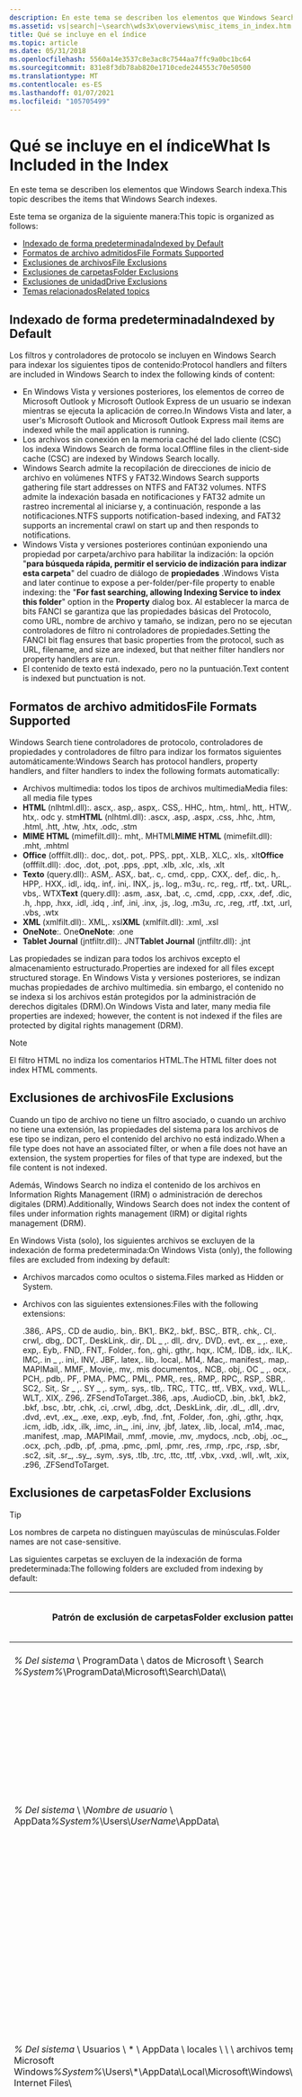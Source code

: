 ```yaml
---
description: En este tema se describen los elementos que Windows Search indexa.
ms.assetid: vs|search|~\search\wds3x\overviews\misc_items_in_index.htm
title: Qué se incluye en el índice
ms.topic: article
ms.date: 05/31/2018
ms.openlocfilehash: 5560a14e3537c8e3ac8c7544aa7ffc9a0bc1bc64
ms.sourcegitcommit: 831e8f3db78ab820e1710cede244553c70e50500
ms.translationtype: MT
ms.contentlocale: es-ES
ms.lasthandoff: 01/07/2021
ms.locfileid: "105705499"
---
```

# <a name="what-is-included-in-the-index"></a><span data-ttu-id="f755c-103">Qué se incluye en el índice</span><span class="sxs-lookup"><span data-stu-id="f755c-103">What Is Included in the Index</span></span>

<span data-ttu-id="f755c-104">En este tema se describen los elementos que Windows Search indexa.</span><span class="sxs-lookup"><span data-stu-id="f755c-104">This topic describes the items that Windows Search indexes.</span></span>

<span data-ttu-id="f755c-105">Este tema se organiza de la siguiente manera:</span><span class="sxs-lookup"><span data-stu-id="f755c-105">This topic is organized as follows:</span></span>

-   [<span data-ttu-id="f755c-106">Indexado de forma predeterminada</span><span class="sxs-lookup"><span data-stu-id="f755c-106">Indexed by Default</span></span>](#indexed-by-default)
-   [<span data-ttu-id="f755c-107">Formatos de archivo admitidos</span><span class="sxs-lookup"><span data-stu-id="f755c-107">File Formats Supported</span></span>](#file-formats-supported)
-   [<span data-ttu-id="f755c-108">Exclusiones de archivos</span><span class="sxs-lookup"><span data-stu-id="f755c-108">File Exclusions</span></span>](#file-exclusions)
-   [<span data-ttu-id="f755c-109">Exclusiones de carpetas</span><span class="sxs-lookup"><span data-stu-id="f755c-109">Folder Exclusions</span></span>](#folder-exclusions)
-   [<span data-ttu-id="f755c-110">Exclusiones de unidad</span><span class="sxs-lookup"><span data-stu-id="f755c-110">Drive Exclusions</span></span>](#drive-exclusions)
-   [<span data-ttu-id="f755c-111">Temas relacionados</span><span class="sxs-lookup"><span data-stu-id="f755c-111">Related topics</span></span>](#related-topics)

 

## <a name="indexed-by-default"></a><span data-ttu-id="f755c-112">Indexado de forma predeterminada</span><span class="sxs-lookup"><span data-stu-id="f755c-112">Indexed by Default</span></span>

<span data-ttu-id="f755c-113">Los filtros y controladores de protocolo se incluyen en Windows Search para indexar los siguientes tipos de contenido:</span><span class="sxs-lookup"><span data-stu-id="f755c-113">Protocol handlers and filters are included in Windows Search to index the following kinds of content:</span></span>

-   <span data-ttu-id="f755c-114">En Windows Vista y versiones posteriores, los elementos de correo de Microsoft Outlook y Microsoft Outlook Express de un usuario se indexan mientras se ejecuta la aplicación de correo.</span><span class="sxs-lookup"><span data-stu-id="f755c-114">In Windows Vista and later, a user's Microsoft Outlook and Microsoft Outlook Express mail items are indexed while the mail application is running.</span></span>
-   <span data-ttu-id="f755c-115">Los archivos sin conexión en la memoria caché del lado cliente (CSC) los indexa Windows Search de forma local.</span><span class="sxs-lookup"><span data-stu-id="f755c-115">Offline files in the client-side cache (CSC) are indexed by Windows Search locally.</span></span>
-   <span data-ttu-id="f755c-116">Windows Search admite la recopilación de direcciones de inicio de archivo en volúmenes NTFS y FAT32.</span><span class="sxs-lookup"><span data-stu-id="f755c-116">Windows Search supports gathering file start addresses on NTFS and FAT32 volumes.</span></span> <span data-ttu-id="f755c-117">NTFS admite la indexación basada en notificaciones y FAT32 admite un rastreo incremental al iniciarse y, a continuación, responde a las notificaciones.</span><span class="sxs-lookup"><span data-stu-id="f755c-117">NTFS supports notification-based indexing, and FAT32 supports an incremental crawl on start up and then responds to notifications.</span></span>
-   <span data-ttu-id="f755c-118">Windows Vista y versiones posteriores continúan exponiendo una propiedad por carpeta/archivo para habilitar la indización: la opción "**para búsqueda rápida, permitir el servicio de indización para indizar esta carpeta**" del cuadro de diálogo de **propiedades** .</span><span class="sxs-lookup"><span data-stu-id="f755c-118">Windows Vista and later continue to expose a per-folder/per-file property to enable indexing: the "**For fast searching, allowing Indexing Service to index this folder**" option in the **Property** dialog box.</span></span> <span data-ttu-id="f755c-119">Al establecer la marca de bits FANCI se garantiza que las propiedades básicas del Protocolo, como URL, nombre de archivo y tamaño, se indizan, pero no se ejecutan controladores de filtro ni controladores de propiedades.</span><span class="sxs-lookup"><span data-stu-id="f755c-119">Setting the FANCI bit flag ensures that basic properties from the protocol, such as URL, filename, and size are indexed, but that neither filter handlers nor property handlers are run.</span></span>
-   <span data-ttu-id="f755c-120">El contenido de texto está indexado, pero no la puntuación.</span><span class="sxs-lookup"><span data-stu-id="f755c-120">Text content is indexed but punctuation is not.</span></span>

## <a name="file-formats-supported"></a><span data-ttu-id="f755c-121">Formatos de archivo admitidos</span><span class="sxs-lookup"><span data-stu-id="f755c-121">File Formats Supported</span></span>

<span data-ttu-id="f755c-122">Windows Search tiene controladores de protocolo, controladores de propiedades y controladores de filtro para indizar los formatos siguientes automáticamente:</span><span class="sxs-lookup"><span data-stu-id="f755c-122">Windows Search has protocol handlers, property handlers, and filter handlers to index the following formats automatically:</span></span>

-   <span data-ttu-id="f755c-123">Archivos multimedia: todos los tipos de archivos multimedia</span><span class="sxs-lookup"><span data-stu-id="f755c-123">Media files: all media file types</span></span>
-   <span data-ttu-id="f755c-124">**HTML** (nlhtml.dll):. ascx,. asp,. aspx,. CSS,. HHC,. htm,. html,. htt,. HTW,. htx,. odc y. stm</span><span class="sxs-lookup"><span data-stu-id="f755c-124">**HTML** (nlhtml.dll): .ascx, .asp, .aspx, .css, .hhc, .htm, .html, .htt, .htw, .htx, .odc, .stm</span></span>
-   <span data-ttu-id="f755c-125">**MIME HTML** (mimefilt.dll):. mht,. MHTML</span><span class="sxs-lookup"><span data-stu-id="f755c-125">**MIME HTML** (mimefilt.dll): .mht, .mhtml</span></span>
-   <span data-ttu-id="f755c-126">**Office** (offfilt.dll):. doc,. dot,. pot,. PPS,. ppt,. XLB,. XLC,. xls,. xlt</span><span class="sxs-lookup"><span data-stu-id="f755c-126">**Office** (offfilt.dll): .doc, .dot, .pot, .pps, .ppt, .xlb, .xlc, .xls, .xlt</span></span>
-   <span data-ttu-id="f755c-127">**Texto** (query.dll):. ASM,. ASX,. bat,. c,. cmd,. cpp,. CXX,. def,. dic,. h,. HPP,. HXX,. idl,. idq,. inf,. ini,. INX,. js,. log,. m3u,. rc,. reg,. rtf,. txt,. URL,. vbs,. WTX</span><span class="sxs-lookup"><span data-stu-id="f755c-127">**Text** (query.dll): .asm, .asx, .bat, .c, .cmd, .cpp, .cxx, .def, .dic, .h, .hpp, .hxx, .idl, .idq , .inf, .ini, .inx, .js, .log, .m3u, .rc, .reg, .rtf, .txt, .url, .vbs, .wtx</span></span>
-   <span data-ttu-id="f755c-128">**XML** (xmlfilt.dll):. XML,. xsl</span><span class="sxs-lookup"><span data-stu-id="f755c-128">**XML** (xmlfilt.dll): .xml, .xsl</span></span>
-   <span data-ttu-id="f755c-129">**OneNote**:. One</span><span class="sxs-lookup"><span data-stu-id="f755c-129">**OneNote**: .one</span></span>
-   <span data-ttu-id="f755c-130">**Tablet Journal** (jntfiltr.dll):. JNT</span><span class="sxs-lookup"><span data-stu-id="f755c-130">**Tablet Journal** (jntfiltr.dll): .jnt</span></span>

<span data-ttu-id="f755c-131">Las propiedades se indizan para todos los archivos excepto el almacenamiento estructurado.</span><span class="sxs-lookup"><span data-stu-id="f755c-131">Properties are indexed for all files except structured storage.</span></span> <span data-ttu-id="f755c-132">En Windows Vista y versiones posteriores, se indizan muchas propiedades de archivo multimedia. sin embargo, el contenido no se indexa si los archivos están protegidos por la administración de derechos digitales (DRM).</span><span class="sxs-lookup"><span data-stu-id="f755c-132">On Windows Vista and later, many media file properties are indexed; however, the content is not indexed if the files are protected by digital rights management (DRM).</span></span>

> [!Note]  
> <span data-ttu-id="f755c-133">El filtro HTML no indiza los comentarios HTML.</span><span class="sxs-lookup"><span data-stu-id="f755c-133">The HTML filter does not index HTML comments.</span></span>

 

## <a name="file-exclusions"></a><span data-ttu-id="f755c-134">Exclusiones de archivos</span><span class="sxs-lookup"><span data-stu-id="f755c-134">File Exclusions</span></span>

<span data-ttu-id="f755c-135">Cuando un tipo de archivo no tiene un filtro asociado, o cuando un archivo no tiene una extensión, las propiedades del sistema para los archivos de ese tipo se indizan, pero el contenido del archivo no está indizado.</span><span class="sxs-lookup"><span data-stu-id="f755c-135">When a file type does not have an associated filter, or when a file does not have an extension, the system properties for files of that type are indexed, but the file content is not indexed.</span></span>

<span data-ttu-id="f755c-136">Además, Windows Search no indiza el contenido de los archivos en Information Rights Management (IRM) o administración de derechos digitales (DRM).</span><span class="sxs-lookup"><span data-stu-id="f755c-136">Additionally, Windows Search does not index the content of files under information rights management (IRM) or digital rights management (DRM).</span></span>

<span data-ttu-id="f755c-137">En Windows Vista (solo), los siguientes archivos se excluyen de la indexación de forma predeterminada:</span><span class="sxs-lookup"><span data-stu-id="f755c-137">On Windows Vista (only), the following files are excluded from indexing by default:</span></span>

-   <span data-ttu-id="f755c-138">Archivos marcados como ocultos o sistema.</span><span class="sxs-lookup"><span data-stu-id="f755c-138">Files marked as Hidden or System.</span></span>
-   <span data-ttu-id="f755c-139">Archivos con las siguientes extensiones:</span><span class="sxs-lookup"><span data-stu-id="f755c-139">Files with the following extensions:</span></span>

    <span data-ttu-id="f755c-140">.386,. APS,. CD de audio,. bin,. BK1,. BK2,. bkf,. BSC,. BTR,. chk,. CI,. crwl,. dbg,. DCT,. DeskLink,. dir,. DL \_ ,. dll,. drv,. DVD,. evt,. ex \_ ,. exe,. exp,. Eyb,. FND,. FNT,. Folder,. fon,. ghi,. gthr,. hqx,. ICM,. IDB,. idx,. ILK,. IMC,. in \_ ,. ini,. INV,. JBF,. latex,. lib,. local,. M14,. Mac,. manifest,. map,. MAPIMail,. MMF,. Movie,. mv,. mis documentos,. NCB,. obj,. OC \_ ,. ocx,. PCH,. pdb,. PF,. PMA,. PMC,. PML,. PMR,. res,. RMP,. RPC,. RSP,. SBR,. SC2,. Sit,. Sr \_ ,. SY \_ ,. sym,. sys,. tlb,. TRC,. TTC,. ttf,. VBX,. vxd,. WLL,. WLT,. XIX,. Z96,. ZFSendToTarget.</span><span class="sxs-lookup"><span data-stu-id="f755c-140">.386, .aps, .AudioCD, .bin, .bk1, .bk2, .bkf, .bsc, .btr, .chk, .ci, .crwl, .dbg, .dct, .DeskLink, .dir, .dl\_, .dll, .drv, .dvd, .evt, .ex\_, .exe, .exp, .eyb, .fnd, .fnt, .Folder, .fon, .ghi, .gthr, .hqx, .icm, .idb, .idx, .ilk, .imc, .in\_, .ini, .inv, .jbf, .latex, .lib, .local, .m14, .mac, .manifest, .map, .MAPIMail, .mmf, .movie, .mv, .mydocs, .ncb, .obj, .oc\_, .ocx, .pch, .pdb, .pf, .pma, .pmc, .pml, .pmr, .res, .rmp, .rpc, .rsp, .sbr, .sc2, .sit, .sr\_, .sy\_, .sym, .sys, .tlb, .trc, .ttc, .ttf, .vbx, .vxd, .wll, .wlt, .xix, .z96, .ZFSendToTarget.</span></span>

## <a name="folder-exclusions"></a><span data-ttu-id="f755c-141">Exclusiones de carpetas</span><span class="sxs-lookup"><span data-stu-id="f755c-141">Folder Exclusions</span></span>

> [!TIP]
> <span data-ttu-id="f755c-142">Los nombres de carpeta no distinguen mayúsculas de minúsculas.</span><span class="sxs-lookup"><span data-stu-id="f755c-142">Folder names are not case-sensitive.</span></span>

 

<span data-ttu-id="f755c-143">Las siguientes carpetas se excluyen de la indexación de forma predeterminada:</span><span class="sxs-lookup"><span data-stu-id="f755c-143">The following folders are excluded from indexing by default:</span></span>



| <span data-ttu-id="f755c-144">Patrón de exclusión de carpetas</span><span class="sxs-lookup"><span data-stu-id="f755c-144">Folder exclusion pattern</span></span>                                                              | <span data-ttu-id="f755c-145">Efecto en Windows 7</span><span class="sxs-lookup"><span data-stu-id="f755c-145">Effect in Windows 7</span></span> | <span data-ttu-id="f755c-146">Efecto en Windows Vista</span><span class="sxs-lookup"><span data-stu-id="f755c-146">Effect in Windows Vista</span></span> | <span data-ttu-id="f755c-147">Descripción</span><span class="sxs-lookup"><span data-stu-id="f755c-147">Description</span></span>                                                                                                                                                                                                                |
|---------------------------------------------------------------------------------------|---------------------|-------------------------|----------------------------------------------------------------------------------------------------------------------------------------------------------------------------------------------------------------------------|
| <span data-ttu-id="f755c-148">*% Del sistema* \\ ProgramData \\ datos de Microsoft \\ Search </span><span class="sxs-lookup"><span data-stu-id="f755c-148">*%System%*\\ProgramData\\Microsoft\\Search\\Data</span></span>\\\\                                    | <span data-ttu-id="f755c-149">**Excluded**</span><span class="sxs-lookup"><span data-stu-id="f755c-149">**Excluded**</span></span>        | <span data-ttu-id="f755c-150">Sin efecto</span><span class="sxs-lookup"><span data-stu-id="f755c-150">No effect</span></span>               | <span data-ttu-id="f755c-151">Datos del indexador en la unidad del sistema.</span><span class="sxs-lookup"><span data-stu-id="f755c-151">Indexer data on the system drive.</span></span>                                                                                                                                                                                          |
| <span data-ttu-id="f755c-152">*% Del sistema* \\ \\*Nombre de usuario* \\ AppData</span><span class="sxs-lookup"><span data-stu-id="f755c-152">*%System%*\\Users\\*UserName*\\AppData</span></span>\\                                              | <span data-ttu-id="f755c-153">**Excluded**</span><span class="sxs-lookup"><span data-stu-id="f755c-153">**Excluded**</span></span>        | <span data-ttu-id="f755c-154">Sin efecto</span><span class="sxs-lookup"><span data-stu-id="f755c-154">No effect</span></span>               | <span data-ttu-id="f755c-155">Datos de la aplicación del usuario (incluye datos temporales) en la unidad del sistema.</span><span class="sxs-lookup"><span data-stu-id="f755c-155">User's application data (includes temp data) on the system drive.</span></span><br/> <span data-ttu-id="f755c-156">Para cada usuario que inicia sesión en el sistema, se agrega un patrón de exclusión específico que excluye los datos de la aplicación del índice.</span><span class="sxs-lookup"><span data-stu-id="f755c-156">For each user who logs onto the system, a specific exclusion pattern is added that excludes their application data from the index.</span></span><br/> |
| <span data-ttu-id="f755c-157">*% Del sistema* \\ Usuarios \\ \* \\ AppData \\ locales \\ \\ \\ archivos temporales de Microsoft Windows</span><span class="sxs-lookup"><span data-stu-id="f755c-157">*%System%*\\Users\\\*\\AppData\\Local\\Microsoft\\Windows\\Temporary Internet Files</span></span>\\ | <span data-ttu-id="f755c-158">**Excluded**</span><span class="sxs-lookup"><span data-stu-id="f755c-158">**Excluded**</span></span>        | <span data-ttu-id="f755c-159">Sin efecto</span><span class="sxs-lookup"><span data-stu-id="f755c-159">No effect</span></span>               | <span data-ttu-id="f755c-160">Ubicación predeterminada de los archivos temporales de Internet de Windows Internet Explorer en la unidad del sistema.</span><span class="sxs-lookup"><span data-stu-id="f755c-160">Default location of Windows Internet Explorer temporary internet files on the system drive.</span></span><br/> <span data-ttu-id="f755c-161">Si se cambia la ubicación de los archivos temporales de Internet Explorer, es posible que se hayan indizado los archivos.</span><span class="sxs-lookup"><span data-stu-id="f755c-161">If the location of Internet Explorer temporary internet files is changed, those files may be indexed.</span></span><br/>    |
| <span data-ttu-id="f755c-162">*% Del sistema* \\ CSC de Windows </span><span class="sxs-lookup"><span data-stu-id="f755c-162">*%System%*\\Windows\\CSC</span></span>\\\\                                                            | <span data-ttu-id="f755c-163">**Excluded**</span><span class="sxs-lookup"><span data-stu-id="f755c-163">**Excluded**</span></span>        | <span data-ttu-id="f755c-164">Sin efecto</span><span class="sxs-lookup"><span data-stu-id="f755c-164">No effect</span></span>               | <span data-ttu-id="f755c-165">Si la indización está activada para el directorio del sistema de Windows, la carpeta CSC (en la unidad del sistema) todavía se excluye de la indización.</span><span class="sxs-lookup"><span data-stu-id="f755c-165">If indexing is turned on for the Windows system directory, the CSC folder (on the system drive) is still excluded from indexing.</span></span>                                                                                           |
| <span data-ttu-id="f755c-166">*% Del sistema* \\ Temp de Windows \\ \* </span><span class="sxs-lookup"><span data-stu-id="f755c-166">*%System%*\\Windows\\\*\\Temp</span></span>\\\\                                                       | <span data-ttu-id="f755c-167">**Excluded**</span><span class="sxs-lookup"><span data-stu-id="f755c-167">**Excluded**</span></span>        | <span data-ttu-id="f755c-168">Sin efecto</span><span class="sxs-lookup"><span data-stu-id="f755c-168">No effect</span></span>               | <span data-ttu-id="f755c-169">Datos temporales de Windows en la unidad del sistema.</span><span class="sxs-lookup"><span data-stu-id="f755c-169">Windows temp data on the system drive.</span></span>                                                                                                                                                                                     |
| <span data-ttu-id="f755c-170">*% Del sistema* \\ Windows.\*</span><span class="sxs-lookup"><span data-stu-id="f755c-170">*%System%*\\Windows.\*</span></span>\\                                                              | <span data-ttu-id="f755c-171">**Excluded**</span><span class="sxs-lookup"><span data-stu-id="f755c-171">**Excluded**</span></span>        | <span data-ttu-id="f755c-172">Sin efecto</span><span class="sxs-lookup"><span data-stu-id="f755c-172">No effect</span></span>               | <span data-ttu-id="f755c-173">Instalaciones anteriores de Windows en la unidad del sistema.</span><span class="sxs-lookup"><span data-stu-id="f755c-173">Old Windows installations on the system drive.</span></span>                                                                                                                                                                             |
| <span data-ttu-id="f755c-174">*% Del sistema* \\ ProgramData</span><span class="sxs-lookup"><span data-stu-id="f755c-174">*%System%*\\ProgramData</span></span>\\                                                             | <span data-ttu-id="f755c-175">**Excluded**</span><span class="sxs-lookup"><span data-stu-id="f755c-175">**Excluded**</span></span>        | <span data-ttu-id="f755c-176">**Excluded**</span><span class="sxs-lookup"><span data-stu-id="f755c-176">**Excluded**</span></span>            | <span data-ttu-id="f755c-177">Tenga en cuenta que la subcarpeta del menú Inicio compartido está indizada.</span><span class="sxs-lookup"><span data-stu-id="f755c-177">Note that the shared Start Menu sub-folder is indexed.</span></span>                                                                                                                                                                     |
| <span data-ttu-id="f755c-178">*% Del sistema* \\ Usuarios \\ \* \\ AppData</span><span class="sxs-lookup"><span data-stu-id="f755c-178">*%System%*\\Users\\\*\\AppData</span></span>\\                                                      | <span data-ttu-id="f755c-179">**Excluded**</span><span class="sxs-lookup"><span data-stu-id="f755c-179">**Excluded**</span></span>        | <span data-ttu-id="f755c-180">**Excluded**</span><span class="sxs-lookup"><span data-stu-id="f755c-180">**Excluded**</span></span>            | <span data-ttu-id="f755c-181">Datos de la aplicación de los usuarios (incluye datos temporales).</span><span class="sxs-lookup"><span data-stu-id="f755c-181">Users' application data (includes temp data).</span></span>                                                                                                                                                                              |
| <span data-ttu-id="f755c-182">*% Del sistema* \\ Usuarios \\ \* \\ AppData \\ locales \\ Temp</span><span class="sxs-lookup"><span data-stu-id="f755c-182">*%System%*\\Users\\\*\\AppData\\Local\\Temp</span></span>\\                                         | <span data-ttu-id="f755c-183">**Excluded**</span><span class="sxs-lookup"><span data-stu-id="f755c-183">**Excluded**</span></span>        | <span data-ttu-id="f755c-184">**Excluded**</span><span class="sxs-lookup"><span data-stu-id="f755c-184">**Excluded**</span></span>            | <span data-ttu-id="f755c-185">Datos temporales de los usuarios.</span><span class="sxs-lookup"><span data-stu-id="f755c-185">Users' temp data.</span></span> <span data-ttu-id="f755c-186">Si la indexación está activada para los datos de la aplicación de usuario, los datos temporales del usuario todavía se excluyen de la indexación de forma predeterminada.</span><span class="sxs-lookup"><span data-stu-id="f755c-186">If indexing is turned on for user application data, user temp data is still excluded from indexing by default.</span></span>                                                                                           |
| <span data-ttu-id="f755c-187">*% Del sistema* \\ Windows</span><span class="sxs-lookup"><span data-stu-id="f755c-187">*%System%*\\Windows</span></span>\\                                                                 | <span data-ttu-id="f755c-188">**Excluded**</span><span class="sxs-lookup"><span data-stu-id="f755c-188">**Excluded**</span></span>        | <span data-ttu-id="f755c-189">**Excluded**</span><span class="sxs-lookup"><span data-stu-id="f755c-189">**Excluded**</span></span>            | <span data-ttu-id="f755c-190">Archivos del sistema operativo en la unidad del sistema.</span><span class="sxs-lookup"><span data-stu-id="f755c-190">Operating system files on the system drive.</span></span>                                                                                                                                                                                |
| <span data-ttu-id="f755c-191">*% Del sistema* \\ $Recycle Bin</span><span class="sxs-lookup"><span data-stu-id="f755c-191">*%System%*\\$Recycle Bin</span></span>\\                                                            | <span data-ttu-id="f755c-192">**Excluded**</span><span class="sxs-lookup"><span data-stu-id="f755c-192">**Excluded**</span></span>        | <span data-ttu-id="f755c-193">**Excluded**</span><span class="sxs-lookup"><span data-stu-id="f755c-193">**Excluded**</span></span>            | <span data-ttu-id="f755c-194">Ubicación de los archivos en la papelera de reciclaje.</span><span class="sxs-lookup"><span data-stu-id="f755c-194">Location of files in the Recycle Bin.</span></span>                                                                                                                                                                                      |
| <span data-ttu-id="f755c-195">*% Del sistema* \\ Versión</span><span class="sxs-lookup"><span data-stu-id="f755c-195">*%System%*\\Build</span></span>\\                                                                   | <span data-ttu-id="f755c-196">Sin efecto</span><span class="sxs-lookup"><span data-stu-id="f755c-196">No effect</span></span>           | <span data-ttu-id="f755c-197">**Excluded**</span><span class="sxs-lookup"><span data-stu-id="f755c-197">**Excluded**</span></span>            | <span data-ttu-id="f755c-198">En la unidad del sistema.</span><span class="sxs-lookup"><span data-stu-id="f755c-198">On the system drive.</span></span>                                                                                                                                                                                                       |
| <span data-ttu-id="f755c-199">*% Del sistema* \\ Repositorio instalado</span><span class="sxs-lookup"><span data-stu-id="f755c-199">*%System%*\\Installed Repository</span></span>\\                                                    | <span data-ttu-id="f755c-200">Sin efecto</span><span class="sxs-lookup"><span data-stu-id="f755c-200">No effect</span></span>           | <span data-ttu-id="f755c-201">**Excluded**</span><span class="sxs-lookup"><span data-stu-id="f755c-201">**Excluded**</span></span>            | <span data-ttu-id="f755c-202">En la unidad del sistema.</span><span class="sxs-lookup"><span data-stu-id="f755c-202">On the system drive.</span></span>                                                                                                                                                                                                       |
| <span data-ttu-id="f755c-203">*% Del sistema* \\ Archivos de programa</span><span class="sxs-lookup"><span data-stu-id="f755c-203">*%System%*\\Program Files</span></span>\\                                                           | <span data-ttu-id="f755c-204">Sin efecto</span><span class="sxs-lookup"><span data-stu-id="f755c-204">No effect</span></span>           | <span data-ttu-id="f755c-205">**Excluded**</span><span class="sxs-lookup"><span data-stu-id="f755c-205">**Excluded**</span></span>            | <span data-ttu-id="f755c-206">En la unidad del sistema.</span><span class="sxs-lookup"><span data-stu-id="f755c-206">On the system drive.</span></span>                                                                                                                                                                                                       |
| <span data-ttu-id="f755c-207">*% Del sistema* \\ Archivos de programa (x86)</span><span class="sxs-lookup"><span data-stu-id="f755c-207">*%System%*\\Program Files (x86)</span></span>\\                                                     | <span data-ttu-id="f755c-208">Sin efecto</span><span class="sxs-lookup"><span data-stu-id="f755c-208">No effect</span></span>           | <span data-ttu-id="f755c-209">**Excluded**</span><span class="sxs-lookup"><span data-stu-id="f755c-209">**Excluded**</span></span>            | <span data-ttu-id="f755c-210">En la unidad del sistema.</span><span class="sxs-lookup"><span data-stu-id="f755c-210">On the system drive.</span></span>                                                                                                                                                                                                       |
| <span data-ttu-id="f755c-211">\*\\Temperatura\\\*</span><span class="sxs-lookup"><span data-stu-id="f755c-211">\*\\Temp\\\*</span></span>                                                                          | <span data-ttu-id="f755c-212">Sin efecto</span><span class="sxs-lookup"><span data-stu-id="f755c-212">No effect</span></span>           | <span data-ttu-id="f755c-213">**Excluded**</span><span class="sxs-lookup"><span data-stu-id="f755c-213">**Excluded**</span></span>            | <span data-ttu-id="f755c-214">Datos temporales de Windows y otras carpetas con el nombre "Temp".</span><span class="sxs-lookup"><span data-stu-id="f755c-214">Windows temp data and other folders with the name "temp".</span></span>                                                                                                                                                                  |
| <span data-ttu-id="f755c-215">*% Del sistema* \\ Usuarios \\ predeterminados</span><span class="sxs-lookup"><span data-stu-id="f755c-215">*%System%*\\Users\\Default</span></span>\\                                                          | <span data-ttu-id="f755c-216">Sin efecto</span><span class="sxs-lookup"><span data-stu-id="f755c-216">No effect</span></span>           | <span data-ttu-id="f755c-217">**Excluded**</span><span class="sxs-lookup"><span data-stu-id="f755c-217">**Excluded**</span></span>            | <span data-ttu-id="f755c-218">La ubicación de los datos de Perfil de usuario predeterminados en la unidad del sistema.</span><span class="sxs-lookup"><span data-stu-id="f755c-218">The location of default user profile data on the system drive.</span></span>                                                                                                                                                             |
| <span data-ttu-id="f755c-219">\*\\Windows.\*</span><span class="sxs-lookup"><span data-stu-id="f755c-219">\*\\windows.\*</span></span>\\                                                                      | <span data-ttu-id="f755c-220">Sin efecto</span><span class="sxs-lookup"><span data-stu-id="f755c-220">No effect</span></span>           | <span data-ttu-id="f755c-221">**Excluded**</span><span class="sxs-lookup"><span data-stu-id="f755c-221">**Excluded**</span></span>            | <span data-ttu-id="f755c-222">Instalaciones anteriores de Windows y otras carpetas con nombres que comienzan por "Windows".</span><span class="sxs-lookup"><span data-stu-id="f755c-222">Old Windows installations and other folders with names that begin with "windows.".</span></span>                                                                                                                                         |



 

## <a name="drive-exclusions"></a><span data-ttu-id="f755c-223">Exclusiones de unidad</span><span class="sxs-lookup"><span data-stu-id="f755c-223">Drive Exclusions</span></span>

<span data-ttu-id="f755c-224">En Windows 7 y Windows Vista, las unidades extraíbles no se indexan de forma predeterminada.</span><span class="sxs-lookup"><span data-stu-id="f755c-224">On Windows 7 and Windows Vista, removable drives are not indexed by default.</span></span>

> [!Note]  
> <span data-ttu-id="f755c-225">Si las unidades extraíbles se informan como unidades fijas, puede agregarlas para indizarlas aunque realmente sean extraíbles.</span><span class="sxs-lookup"><span data-stu-id="f755c-225">If removable drives report themselves as fixed drives, you can add them to be indexed even if they are actually removable.</span></span> <span data-ttu-id="f755c-226">La información permanecerá en el índice y Windows Search realizará un rastreo incremental para conciliar los resultados de la indexación cuando el disco extraíble vuelva a conectarse.</span><span class="sxs-lookup"><span data-stu-id="f755c-226">Information will remain in the index and Windows Search will do an incremental crawl to reconcile indexing results when the removable disk is plugged in again.</span></span> <span data-ttu-id="f755c-227">Dado que las unidades flash USB se informan como extraíbles, no se pueden indexar.</span><span class="sxs-lookup"><span data-stu-id="f755c-227">Because USB flash drives report themselves as removable, they cannot be indexed.</span></span>

 

## <a name="related-topics"></a><span data-ttu-id="f755c-228">Temas relacionados</span><span class="sxs-lookup"><span data-stu-id="f755c-228">Related topics</span></span>

<dl> <dt>

[<span data-ttu-id="f755c-229">Indexación, consulta y notificaciones en Windows Search</span><span class="sxs-lookup"><span data-stu-id="f755c-229">Indexing, Querying and Notifications in Windows Search</span></span>](-search-3x-wds-included-in-index.md)
</dt> <dt>

[<span data-ttu-id="f755c-230">Proceso de indexación en Windows Search</span><span class="sxs-lookup"><span data-stu-id="f755c-230">Indexing Process in Windows Search</span></span>](-search-indexing-process-overview.md)
</dt> <dt>

[<span data-ttu-id="f755c-231">Consulta del proceso en Windows Search</span><span class="sxs-lookup"><span data-stu-id="f755c-231">Querying Process in Windows Search</span></span>](querying-process--windows-search-.md)
</dt> <dt>

[<span data-ttu-id="f755c-232">Proceso de notificaciones en Windows Search</span><span class="sxs-lookup"><span data-stu-id="f755c-232">Notifications Process in Windows Search</span></span>](-search-3x-wds-support.md)
</dt> <dt>

[<span data-ttu-id="f755c-233">Requisitos de formato de dirección URL</span><span class="sxs-lookup"><span data-stu-id="f755c-233">URL Formatting Requirements</span></span>](url-formatting-requirements.md)
</dt> </dl>

 

 




